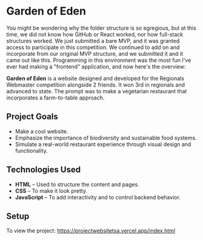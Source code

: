 # Garden of Eden

You might be wondering why the folder structure is so egregious, but at this time, we did not know how GitHub or React worked, nor how full-stack structures worked. We just submitted a bare MVP, and it was granted access to participate in this competition. We continued to add on and incorporate from our original MVP structure, and we submitted it and it came out like this. Programming in this environment was the most fun I've ever had making a "frontend" application, and now here's the overview:

**Garden of Eden** is a website designed and developed for the Regionals Webmaster competition alongside 2 friends. It won 3rd in regionals and advanced to state. The prompt was to make a vegetarian restaurant that incorporates a farm-to-table approach.

## Project Goals
- Make a cool website.
- Emphasize the importance of biodiversity and sustainable food systems.
- Simulate a real-world restaurant experience through visual design and functionality.

## Technologies Used

- **HTML** – Used to structure the content and pages.
- **CSS** – To make it look pretty.
- **JavaScript** – To add interactivity and to control backend behavior.

## Setup
To view the project:
https://projectwebsitetsa.vercel.app/index.html
